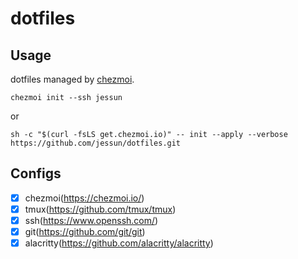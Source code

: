 # dotfiles

## Usage

dotfiles managed by [chezmoi](https://www.chezmoi.io/).
```shell
chezmoi init --ssh jessun
```
or
```shell
sh -c "$(curl -fsLS get.chezmoi.io)" -- init --apply --verbose https://github.com/jessun/dotfiles.git
```

## Configs

- [x] chezmoi(https://chezmoi.io/)
- [x] tmux(https://github.com/tmux/tmux)
- [x] ssh(https://www.openssh.com/)
- [x] git(https://github.com/git/git)
- [x] alacritty(https://github.com/alacritty/alacritty)
